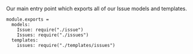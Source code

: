 Our main entry point which exports all of our Issue models and templates.

    module.exports =
      models:
        Issue: require("./issue")
        Issues: require("./issues")
      templates:
        issues: require("./templates/issues")
